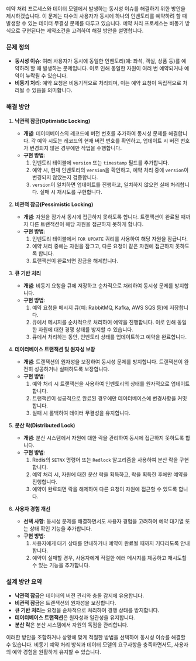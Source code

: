 예약 처리 프로세스와 데이터 모델에서 발생하는 동시성 이슈를 해결하기 위한 방안을 제시하겠습니다. 이 문제는 다수의 사용자가 동시에 하나의 인벤토리를 예약하려 할 때 발생할 수 있는 데이터 무결성 문제를 다루고 있습니다. 예약 처리 프로세스는 비동기 방식으로 구현된다는 제약조건을 고려하여 해결 방안을 설명합니다.

### 문제 정의

- **동시성 이슈**: 여러 사용자가 동시에 동일한 인벤토리(예: 좌석, 객실, 상품 등)를 예약하려 할 때 발생하는 문제입니다. 이로 인해 동일한 자원이 여러 번 예약되거나 예약이 누락될 수 있습니다.
- **비동기 처리**: 예약 요청은 비동기적으로 처리되며, 이는 예약 요청이 독립적으로 처리될 수 있음을 의미합니다.

### 해결 방안

1. **낙관적 잠금(Optimistic Locking)**

   - **개념**: 데이터베이스의 레코드에 버전 번호를 추가하여 동시성 문제를 해결합니다. 각 예약 시도는 레코드의 현재 버전 번호를 확인하고, 업데이트 시 버전 번호가 변경되지 않은 경우에만 작업을 수행합니다.
   - **구현 방법**:
     1. 인벤토리 테이블에 `version` 또는 `timestamp` 필드를 추가합니다.
     2. 예약 시, 현재 인벤토리의 `version`을 확인하고, 예약 처리 중에 `version`이 변경되지 않았는지 검증합니다.
     3. `version`이 일치하면 업데이트를 진행하고, 일치하지 않으면 실패 처리합니다. 실패 시 재시도를 구현합니다.

2. **비관적 잠금(Pessimistic Locking)**

   - **개념**: 자원을 잠가서 동시에 접근하지 못하도록 합니다. 트랜잭션이 완료될 때까지 다른 트랜잭션이 해당 자원을 접근하지 못하게 합니다.
   - **구현 방법**:
     1. 인벤토리 테이블에서 `FOR UPDATE` 쿼리를 사용하여 해당 자원을 잠급니다.
     2. 예약 처리 중에는 자원을 잠그고, 다른 요청이 같은 자원에 접근하지 못하도록 합니다.
     3. 트랜잭션이 완료되면 잠금을 해제합니다.

3. **큐 기반 처리**

   - **개념**: 비동기 요청을 큐에 저장하고 순차적으로 처리하여 동시성 문제를 방지합니다.
   - **구현 방법**:
     1. 예약 요청을 메시지 큐(예: RabbitMQ, Kafka, AWS SQS 등)에 저장합니다.
     2. 큐에서 메시지를 순차적으로 처리하여 예약을 진행합니다. 이로 인해 동일한 자원에 대한 경쟁 상태를 방지할 수 있습니다.
     3. 큐에서 처리하는 동안, 인벤토리 상태를 업데이트하고 예약을 완료합니다.

4. **데이터베이스 트랜잭션 및 원자성 보장**

   - **개념**: 트랜잭션의 원자성을 보장하여 동시성 문제를 방지합니다. 트랜잭션이 완전히 성공하거나 실패하도록 보장합니다.
   - **구현 방법**:
     1. 예약 처리 시 트랜잭션을 사용하여 인벤토리의 상태를 원자적으로 업데이트합니다.
     2. 트랜잭션이 성공적으로 완료된 경우에만 데이터베이스에 변경사항을 커밋합니다.
     3. 실패 시 롤백하여 데이터 무결성을 유지합니다.

5. **분산 락(Distributed Lock)**

   - **개념**: 분산 시스템에서 자원에 대한 락을 관리하여 동시에 접근하지 못하도록 합니다.
   - **구현 방법**:
     1. Redis의 `SETNX` 명령어 또는 `Redlock` 알고리즘을 사용하여 분산 락을 구현합니다.
     2. 예약 처리 시, 자원에 대한 분산 락을 획득하고, 락을 획득한 후에만 예약을 진행합니다.
     3. 예약이 완료되면 락을 해제하여 다른 요청이 자원에 접근할 수 있도록 합니다.

6. **사용자 경험 개선**

   - **선택 사항**: 동시성 문제를 해결하면서도 사용자 경험을 고려하여 예약 대기열 또는 상태 확인 기능을 추가합니다.
   - **구현 방법**:
     1. 사용자에게 대기 상태를 안내하거나 예약이 완료될 때까지 기다리도록 안내합니다.
     2. 예약이 실패할 경우, 사용자에게 적절한 에러 메시지를 제공하고 재시도할 수 있는 기능을 추가합니다.

### 설계 방안 요약

- **낙관적 잠금**은 데이터의 버전 관리와 충돌 감지에 유용합니다.
- **비관적 잠금**은 트랜잭션의 원자성을 보장합니다.
- **큐 기반 처리**는 요청을 순차적으로 처리하여 경쟁 상태를 방지합니다.
- **데이터베이스 트랜잭션**은 원자성과 일관성을 유지합니다.
- **분산 락**은 분산 시스템에서 자원의 독점을 관리합니다.

이러한 방안을 조합하거나 상황에 맞게 적절한 방법을 선택하여 동시성 이슈를 해결할 수 있습니다. 비동기 예약 처리 방식과 데이터 모델의 요구사항을 충족하면서도, 사용자의 예약 경험을 원활하게 유지할 수 있습니다.
